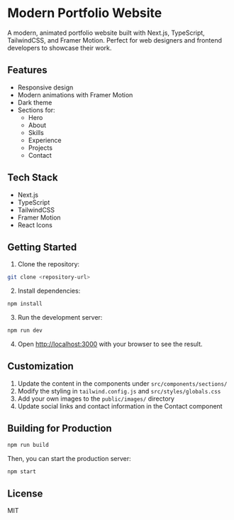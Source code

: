 # Modern Portfolio Website

A modern, animated portfolio website built with Next.js, TypeScript, TailwindCSS, and Framer Motion. Perfect for web designers and frontend developers to showcase their work.

## Features

- Responsive design
- Modern animations with Framer Motion
- Dark theme
- Sections for:
  - Hero
  - About
  - Skills
  - Experience
  - Projects
  - Contact

## Tech Stack

- Next.js
- TypeScript
- TailwindCSS
- Framer Motion
- React Icons

## Getting Started

1. Clone the repository:
```bash
git clone <repository-url>
```

2. Install dependencies:
```bash
npm install
```

3. Run the development server:
```bash
npm run dev
```

4. Open [http://localhost:3000](http://localhost:3000) with your browser to see the result.

## Customization

1. Update the content in the components under `src/components/sections/`
2. Modify the styling in `tailwind.config.js` and `src/styles/globals.css`
3. Add your own images to the `public/images/` directory
4. Update social links and contact information in the Contact component

## Building for Production

```bash
npm run build
```

Then, you can start the production server:

```bash
npm start
```

## License

MIT 